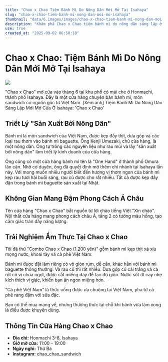 ```yaml
---
title: "Chao x Chao Tiệm Bánh Mì Do Nông Dân Mới Mở Tại Isahaya"
slug: "chao-x-chao-tiem-banh-mi-nong-dan-moi-mo-isahaya"
thumbnail: "data/6.images/images/chao-x-chao-tiem-banh-mi-nong-dan-moi-mo-isahaya.webp"
description: "Khám phá Chao x Chao tiệm bánh mì do nông dân sáng lập ở Isahaya với bánh mì kẹp rau tươi ngon và cà phê Việt đậm đà."
use: true
created_at: "2025-09-02 06:50:18"
---
```


# Chao x Chao: Tiệm Bánh Mì Do Nông Dân Mới Mở Tại Isahaya

![](/images/20250901-11673460-ncctv-000-33433361-view.webp)

"Chao x Chao" mở cửa vào tháng 6 tại khu phố có mái che ở Honmachi, thành phố Isahaya. Đây là một cửa hàng chuyên bán bánh mì, món sandwich có nguồn gốc từ Việt Nam.
[Xem ảnh] Tiệm Bánh Mì Do Nông Dân Sáng Lập Mới Mở Cửa Ở Isahaya: 'Chao x Chao'

## Triết Lý "Sản Xuất Bởi Nông Dân"

Bánh mì là món sandwich của Việt Nam, được kẹp đầy thịt, dưa góp và các loại rau thơm vào bánh mì baguette. Ông Kenji Umezaki, chủ cửa hàng, là một nông dân. Ông tự trồng các nguyên liệu như rau mùi và lấy "sản xuất bởi nông dân" làm triết lý kinh doanh của cửa hàng.

Ông cũng có một cửa hàng bánh mì tên là "One Hand" ở thành phố Omura lân cận. Nhờ cơ duyên, ông đã quyết định mở thêm chi nhánh tại Isahaya lần này. Với mong muốn nhiều người biết đến hương vị thơm ngon của bánh mì kẹp rau tươi hái buổi sáng, rau củ được cho rất nhiều. Tất cả được kẹp đầy đặn trong bánh mì baguette sản xuất tại Nhật.

## Không Gian Mang Đậm Phong Cách Á Châu

Tên cửa hàng "Chao x Chao" bắt nguồn từ lời chào tiếng Việt "Xin chào". Nội thất cửa hàng mang phong cách châu Á, tầng 2 có tường màu hồng, tạo cảm giác tràn đầy năng lượng.

## Trải Nghiệm Ẩm Thực Tại Chao x Chao

Tôi đã thử "Combo Chao x Chao (1.200 yên)" gồm bánh mì kẹp thịt xá xíu mọng nước, khoai tây và cà phê Việt Nam.

Bánh mì được đặt làm riêng có vỏ giòn rụm, dễ cắn, khác hẳn với bánh mì baguette thông thường. Và rau củ thì rất nhiều. Dưa góp củ cải trắng và cà rốt có vị chua ngọt, được cắt miếng dày để tạo độ giòn. Nước sốt ớt cay nhẹ kích thích vị giác, khiến bạn ăn ngon miệng hơn.

"Cà phê Việt Nam" là thức uống được ưa chuộng tại Việt Nam, pha từ cà phê rang đậm với sữa đặc.

Bạn có thể mua mang về, nhưng thưởng thức tại chỗ khi bánh vừa làm xong là điều được khuyên dùng.

## Thông Tin Cửa Hàng Chao x Chao

*   **Địa chỉ:** Honmachi 3-8, Isahaya
*   **Giờ mở cửa:** 11:00 – 19:00
*   **Ngày nghỉ:** Thứ Ba
*   **Instagram:** chao_chao_sandwich